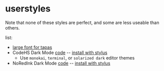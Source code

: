 # userstyles

Note that none of these styles are perfect, and some are less useable than others.

list:

- [large font for tapas](https://github.com/starchyunderscore/userstyles/blob/main/styles/larger_font_for_tapas_writing_episodes.css/)
- CodeHS Dark Mode [code](https://github.com/starchyunderscore/userstyles/blob/main/styles/codehs-dark-mode.user.css/) -- [install with stylus](https://raw.githubusercontent.com/starchyunderscore/userstyles/main/styles/codehs-dark-mode.user.css)
  - Use `monokai`, `terminal`, or `solarized dark` editor themes
- NoRedInk Dark Mode [code](https://github.com/starchyunderscore/userstyles/blob/main/styles/noredink-darkmode.user.css/) -- [install with stylus](https://raw.githubusercontent.com/starchyunderscore/userstyles/main/styles/noredink-darkmode.user.css)
